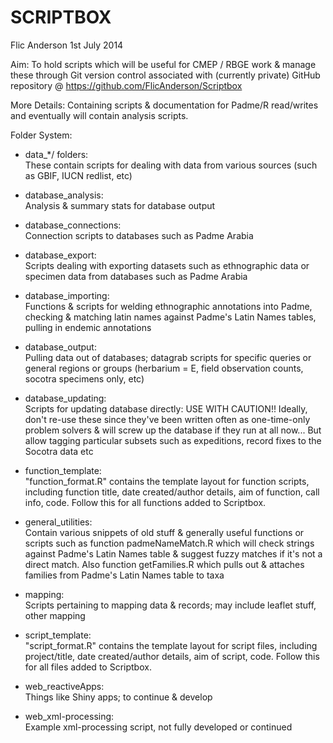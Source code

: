 SCRIPTBOX
====
Flic Anderson 
1st July 2014

Aim: 
To hold scripts which will be useful for CMEP / RBGE work & manage these through Git version control associated with (currently private) GitHub repository @ https://github.com/FlicAnderson/Scriptbox

More Details: 
Containing scripts & documentation for Padme/R read/writes and eventually will contain analysis scripts.

Folder System:

- data_*/ folders:    
These contain scripts for dealing with data from various sources (such as GBIF, IUCN redlist, etc)    

- database_analysis:    
Analysis & summary stats for database output     

- database_connections:    
Connection scripts to databases such as Padme Arabia      

- database_export:    
Scripts dealing with exporting datasets such as ethnographic data or specimen data from databases such as Padme Arabia    

- database_importing:     
Functions & scripts for welding ethnographic annotations into Padme, checking & matching latin names against Padme's Latin Names tables, pulling in endemic annotations    

- database_output:    
Pulling data out of databases; datagrab scripts for specific queries or general regions or groups (herbarium = E, field observation counts, socotra specimens only, etc)    

- database_updating:   
Scripts for updating database directly: USE WITH CAUTION!!  Ideally, don't re-use these since they've been written often as one-time-only problem solvers & will screw up the database if they run at all now...  But allow tagging particular subsets such as expeditions, record fixes to the Socotra data etc   

- function_template:    
"function_format.R" contains the template layout for function scripts, including function title, date created/author details, aim of function, call info, code.  Follow this for all functions added to Scriptbox.

- general_utilities:    
Contain various snippets of old stuff & generally useful functions or scripts such as function padmeNameMatch.R which will check strings against Padme's Latin Names table & suggest fuzzy matches if it's not a direct match.  Also function getFamilies.R which pulls out & attaches families from Padme's Latin Names table to taxa   

- mapping:   
Scripts pertaining to mapping data & records; may include leaflet stuff, other mapping    

- script_template:     
"script_format.R" contains the template layout for script files, including project/title, date created/author details, aim of script, code.  Follow this for all files added to Scriptbox.

- web_reactiveApps:     
Things like Shiny apps; to continue & develop      

- web_xml-processing:   
Example xml-processing script, not fully developed or continued    
